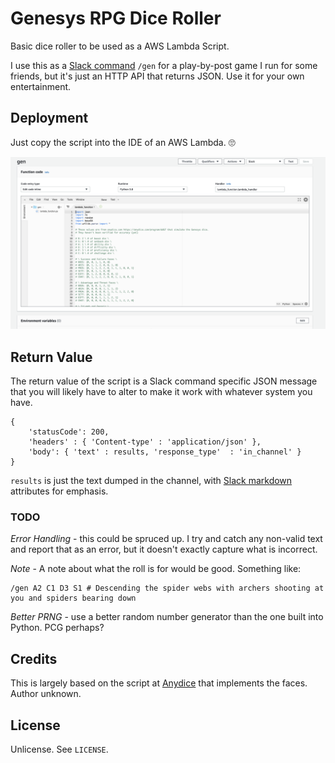 # Genesys RPG Dice Roller

Basic dice roller to be used as a AWS Lambda Script.

I use this as a [Slack command](https://api.slack.com/interactivity/slash-commands) `/gen` for a play-by-post game I run for some friends, but it's just an HTTP API that returns JSON.  Use it for your own entertainment.

## Deployment

Just copy the script into the IDE of an AWS Lambda. 🙄

![Lambda IDE](./Lambda.png)

## Return Value

The return value of the script is a Slack command specific JSON message that you will likely have to alter to make it work with whatever system you have.

```
{
    'statusCode': 200,
    'headers' : { 'Content-type' : 'application/json' },
    'body': { 'text' : results, 'response_type'  : 'in_channel' }
}
```

`results` is just the text dumped in the channel, with [Slack markdown](https://www.markdownguide.org/tools/slack/) attributes for emphasis. 

### TODO

*Error Handling*  - this could be spruced up.  I try and catch any non-valid text and report that as an error, but it doesn't exactly capture what is incorrect.

*Note* - A note about what the roll is for would be good.  Something like:

```
/gen A2 C1 D3 S1 # Descending the spider webs with archers shooting at you and spiders bearing down
```

*Better PRNG* - use a better random number generator than the one built into Python.  PCG perhaps?

## Credits

This is largely based on the script at [Anydice](http://anydice.com/program/dd67) that implements the faces.  Author unknown.

## License

Unlicense.  See `LICENSE`.